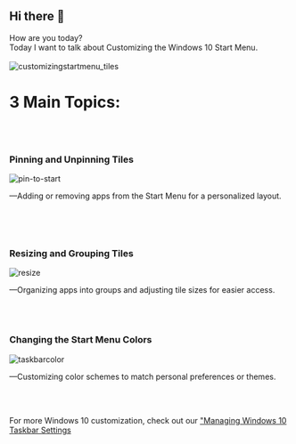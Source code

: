 ## Hi there 👋
How are you today? <br>
Today I want to talk about Customizing the Windows 10 Start Menu. 
<br>
<br>
![customizingstartmenu_tiles](https://github.com/user-attachments/assets/6888cfb7-f413-460e-9bb3-6d8dc3f3c723)
<br><h1>3 Main Topics:</h1>
<br> 
<br> <h3>Pinning and Unpinning Tiles</h3>
![pin-to-start](https://github.com/user-attachments/assets/52b778cd-0d72-4bc8-9e74-c0cdce544658)
<p>&mdash;Adding or removing apps from the Start Menu for a personalized layout.</p><br>

<br> <h3>Resizing and Grouping Tiles</h3>
![resize](https://github.com/user-attachments/assets/f44a7699-20e4-4b87-9bfb-41cfd7d2ff9a)
<br><p>&mdash;Organizing apps into groups and adjusting tile sizes for easier access.</p>
<br>
<br> <h3>Changing the Start Menu Colors</h3>
![taskbarcolor](https://github.com/user-attachments/assets/7547a4c2-6e14-4ec9-94a9-b5ac72613831)
<p>&mdash;Customizing color schemes to match personal preferences or themes.</p>
<br>
<br>
<p>For more Windows 10 customization, check out our <a href="">"Managing Windows 10 Taskbar Settings</a></p>
